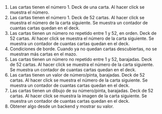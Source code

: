 1. Las cartas tienen el número 1. Deck de una carta. Al hacer click se muestra el número.
2. Las cartas tienen el número 1. Deck de 52 cartas. Al hacer click se muestra el número de la carta siguiente. Se muestra un contador de cuantas cartas quedan en el deck.
3. Las cartas tienen un número no repetido entre 1 y 52, en orden. Deck de 52 cartas. Al hacer click se muestra el número de la carta siguiente. Se muestra un contador de cuantas cartas quedan en el deck.
4. Condiciones de borde. Cuando ya no quedan cartas descubiertas, no se muestran más cartas en el mazo.
5. Las cartas tienen un número no repetido entre 1 y 52, barajadas. Deck de 52 cartas. Al hacer click se muestra el número de la carta siguiente. Se muestra un contador de cuantas cartas quedan en el deck.
6. Las cartas tienen un valor de número/pinta, barajadas. Deck de 52 cartas. Al hacer click se muestra el número de la carta siguiente. Se muestra un contador de cuantas cartas quedan en el deck.
7. Las cartas tienen un dibujo de su número/pinta, barajadas. Deck de 52 cartas. Al hacer click se muestra la imagen de la carta siguiente. Se muestra un contador de cuantas cartas quedan en el deck.
8. Obtener algo desde un backend y mostrar su valor.